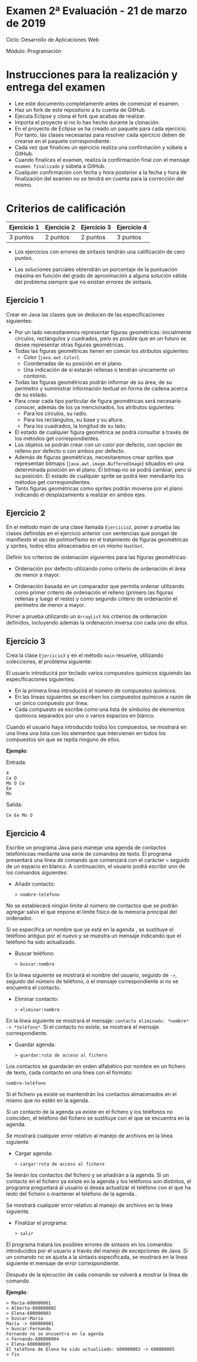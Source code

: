 # Examen 2ª Evaluación - 21 de marzo de 2019

Ciclo: Desarrollo de Aplicaciones Web

Módulo: Programación

# Instrucciones para la realización y entrega del examen

- Lee este documento completamente antes de comenzar el examen.
- Haz un fork de este repositorio a tu cuenta de GitHub.
- Ejecuta Eclipse y clona el fork que acabas de realizar.
- Importa el proyecto si no lo has hecho durante la clonación.
- En el proyecto de Eclipse se ha creado un paquete para cada ejercicio. Por tanto, las clases necesarias para resolver cada ejercicio deben de crearse en el paquete correspondiente.
- Cada vez que finalices un ejercicio realiza una confirmación y súbela a GitHub.
- Cuando finalices el examen, realiza la confirmación final con el mensaje `examen finalizado` y súbela a GitHub.
- Cualquier confirmación con fecha y hora posterior a la fecha y hora de finalización del examen no se tendrá en cuenta para la corrección del mismo.


# Criterios de calificación

|  Ejercicio 1  |  Ejercicio 2  |  Ejercicio 3  |  Ejercicio 4  |
| ------------- | ------------- | ------------- | ------------- |
|   3 puntos    |   2 puntos    |   2 puntos    |   3 puntos    |

- Los ejercicios con errores de sintaxis tendrán una calificación de cero puntos.

- Las soluciones parciales obtendrán un porcentaje de la puntuación máxima en función del grado de aproximación a alguna solución válida del problema siempre que no existan errores de sintaxis.

## Ejercicio 1

Crear en Java las clases que se deducen de las especificaciones siguientes:

- Por un lado necesitaremos representar figuras geométricas: inicialmente círculos, rectángulos y cuadrados, pero es posible que en un futuro se desee representar otras figuras geométricas.
- Todas las figuras geométricas tienen en común los atributos siguientes:
	- Color (`java.awt.Color`).
	- Coordenadas de su posición en el plano.
	- Una indicación de si estarán rellenas o tendrán únicamente un contorno.
- Todas las figuras geométricas podrán informar de su área, de su perímetro y suministrar información textual en forma de cadena acerca de su estado.
- Para crear cada tipo particular de figura geométricas será necesario conocer, además de los ya mencionados, los atributos siguientes:
	- Para los círculos, su radio.
	- Para los rectángulos, su base y su altura.
	- Para los cuadrados, la longitud de su lado.
- El estado de cualquier figura geométrica se podrá consultar a través de los métodos get correspondientes.
- Los objetos se podrán crear con un color por defecto, con opción de relleno por defecto o con ambos por defecto.
- Además de figuras geométricas, necesitaremos crear sprites que representan bitmaps (`java.awt.image.BufferedImage`) situados en una determinada posición en el plano. El bitmap no se podrá cambiar, pero si su posición. El estado de cualquier sprite se podrá leer mendiante los métodos get correspondientes.
- Tanto figuras geométricas como sprites podrán moverse por el plano indicando el desplazamiento a realizar en ambos ejes.

## Ejercicio 2

En el método main de una clase llamada `Ejercicio2`, poner a prueba las clases definidas en el ejercicio anterior con sentencias que pongan de manifiesto el uso de polimorfismo en el tratamiento de figuras geométricas y sprites, todos ellos almacenados en un mismo `HashSet`.

Definir los criterios de ordenación siguientes para las figuras geométricas:

- Ordenación por defecto utilizando como criterio de ordenación el área de menor a mayor.

- Ordenación basada en un comparador que permita ordenar utilizando como primer criterio de ordenación el relleno (primero las figuras rellenas y luego el resto) y como segundo criterio de ordenación el perímetro de menor a mayor.

Poner a prueba utilizando un `ArrayList` los criterios de ordenación definidos, incluyendo además la ordenación inversa con cada uno de ellos.

## Ejercicio 3

Crea la clase `Ejercicio3` y en el método `main` resuelve, utilizando colecciones, el problema siguiente: 

El usuario introducirá por teclado varios compuestos químicos siguiendo las especificaciones siguientes:

- En la primera línea introducirá el número de compuestos químicos.
- En las líneas siguientes se escriben los compuestos químicos a razón de un único compuesto por línea.
- Cada compuesto se escribe como una lista de símbolos de elementos químicos separados por uno o varios espacios en blanco.

Cuando el usuario haya introducido todos los compuestos, se mostrará en una línea una lista con los elementos que intervienen en todos los compuestos sin que se repita ninguno de ellos.

**Ejemplo**: 

Entrada:

	4
	Ce O
	Mo O Ce
	Ee
	Mo

Salida:

	Ce Ee Mo O

## Ejercicio 4

Escribe un programa Java para manejar una agenda de contactos telefónicoas mediante una serie de comandos de texto. El programa presentará una línea de comando que comenzará con el carácter `>` seguido de un espacio en blanco. A continuación, el usuario podrá escribir uno de los comandos siguientes:

- Añadir contacto:

	`> nombre-teléfono`
	
No se establecerá ningún límite al número de contactos que se podrán agregar salvo el que impone el límite físico de la memoria principal del ordenador.

Si se especifica un nombre que ya está en la agenda , se sustituye el teléfono antiguo por el nuevo y se muestra un mensaje indicando que el teléfono ha sido actualizado.

- Buscar teléfono:
	
	`> buscar:nombre`

En la línea siguiente se mostrará el nombre del usuario, seguido de `->`, seguido del número de teléfono, o el mensaje correspondiente si no se encuentra el contacto.

- Eliminar contacto: 

	`> eliminar:nombre`

En la línea siguiente se mostrará el mensaje: `contacto eliminado: *nombre* -> *teléfono*`. Si el contacto no existe, se mostrará el mensaje correspondiente.

- Guardar agenda:

	`> guardar:ruta de acceso al fichero`

Los contactos se guardarán en orden alfabético por nombre en un fichero de texto, cada contacto en una línea con el formato:
	
	nombre-teléfono
	
Si el fichero ya existe se mantendrán los contactos almacenados en el mismo que no estén en la agenda.

Si un contacto de la agenda ya existe en el fichero y los teléfonos no coinciden, el teléfono del fichero se sustituye con el que se encuentra en la agenda.

Se mostrará cualquier error relativo al manejo de archivos en la línea siguiente.

- Cargar agenda:

	`> cargar:ruta de acceso al fichero`

Se leerán los contactos del fichero y se añadirán a la agenda. Si un contacto en el fichero ya existe en la agenda y los teléfonos son distintos, el programa preguntará al usuario si desea actualizar el teléfono con el que ha leído del fichero o mantener el teléfono de la agenda..

Se mostrará cualquier error relativo al manejo de archivos en la línea siguiente.

- Finalizar el programa:

	`> salir`

El programa tratará los posibles errores de sintaxis en los comandos introducidos por el usuario a través del manejo de excepciones de Java. Si un comando no se ajusta a la sintaxis especificada, se mostrará en la línea siguiente el mensaje de error correspondiente.

Después de la ejecución de cada comando se volverá a mostrar la línea de comando.

**Ejemplo**: 

	> María-600000001
	> Alberto-600000002
	> Elena-600000003
	> buscar:María
	María -> 600000001
	> buscar:Fernando
	Fernando no se encuentra en la agenda
	> Fernando-600000004	
	> Elena-600000005	
	El teléfono de Elena ha sido actualizado: 600000003 -> 600000005
	> fin